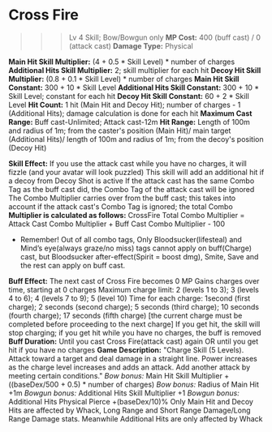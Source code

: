 # __Cross Fire__ #
>>> Lv 4 Skill; Bow/Bowgun only
**MP Cost:** 400 (buff cast) / 0 (attack cast)
**Damage Type:** Physical

**Main Hit Skill Multiplier:** (4 + 0.5 * Skill Level) * number of charges
**Additional Hits Skill Multiplier:** 2; skill multiplier for each hit
**Decoy Hit Skill Multiplier:** (0.8 + 0.1 * Skill Level) * number of charges
**Main Hit Skill Constant:** 300 + 10 * Skill Level
**Additional Hits Skill Constant:** 300 + 10 * Skill Level; constant for each hit
**Decoy Hit Skill Constant:** 60 + 2 * Skill Level
**Hit Count:** 1 hit (Main Hit and Decoy Hit); number of charges - 1 (Additional Hits); damage calculation is done for each hit
**Maximum Cast Range:** Buff cast-Unlimited; Attack cast-12m
**Hit Range:** Length of 100m and radius of 1m; from the caster's position (Main Hit)/ main target (Additional Hits)/ length of 100m and radius of 1m; from the decoy's position (Decoy Hit)

**Skill Effect:**
If you use the attack cast while you have no charges, it will fizzle (and your avatar will look puzzled)
 This skill will add an additional hit if a decoy from Decoy Shot is active
If the attack cast has the same Combo Tag as the buff cast did, the Combo Tag of the attack cast will be ignored
The Combo Multiplier carries over from the buff cast; this takes into account if the attack cast's Combo Tag is ignored; the total Combo **Multiplier is calculated as follows:**
CrossFire Total Combo Multiplier = Attack Cast Combo Multiplier + Buff Cast Combo Multiplier - 100
- Remember! Out of all combo tags, Only Bloodsucker(lifesteal) and Mind’s eye(always graze/no miss) tags cannot apply on buff(Charge) cast, but Bloodsucker after-effect(Spirit = boost dmg), Smite, Save and the rest can apply on buff cast.

**Buff Effect:**
The next cast of Cross Fire becomes 0 MP
Gains charges over time, starting at 0 charges
Maximum charge limit: 2 (levels 1 to 3); 3 (levels 4 to 6); 4 (levels 7 to 9); 5 (level 10)
Time for each charge: 1second (first charge); 2 seconds (second charge); 5 seconds (third charge); 10 seconds (fourth charge); 17 seconds (fifth charge) [the current charge must be completed before proceeding to the next charge]
If you get hit, the skill will stop charging; if you get hit while you have no charges, the buff is removed
**Buff Duration:** Until you cast Cross Fire(attack cast) again OR until you get hit if you have no charges
**Game Description:** "Charge Skill (5 Levels). Attack toward a target and deal damage in a straight line. Power increases as the charge level increases and adds an attack. Add another attack by meeting certain conditions."
*Bow bonus:* Main Hit Skill Multiplier +((baseDex/500 + 0.5) * number of charges)
*Bow bonus:* Radius of Main Hit +1m
*Bowgun bonus:* Additional Hits Skill Multiplier +1
*Bowgun bonus:* Additional Hits Physical Pierce +(baseDex/10)%
Only Main Hit and Decoy Hits are affected by Whack, Long Range and Short Range Damage/Long Range Damage stats. Meanwhile Additional Hits are only affected by Whack

